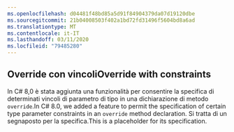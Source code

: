 ```yaml
---
ms.openlocfilehash: d04481f48bd85a5d91f84904379da07d19120dbe
ms.sourcegitcommit: 21b04008503f402a1bd72fd31496f5604bd8a6ad
ms.translationtype: MT
ms.contentlocale: it-IT
ms.lasthandoff: 03/11/2020
ms.locfileid: "79485280"
---
```

## <a name="override-with-constraints"></a><span data-ttu-id="9dd80-101">Override con vincoli</span><span class="sxs-lookup"><span data-stu-id="9dd80-101">Override with constraints</span></span>

<span data-ttu-id="9dd80-102">In C# 8,0 è stata aggiunta una funzionalità per consentire la specifica di determinati vincoli di parametro di tipo in una dichiarazione di metodo `override`.</span><span class="sxs-lookup"><span data-stu-id="9dd80-102">In C# 8.0, we added a feature to permit the specification of certain type parameter constraints in an `override` method declaration.</span></span> <span data-ttu-id="9dd80-103">Si tratta di un segnaposto per la specifica.</span><span class="sxs-lookup"><span data-stu-id="9dd80-103">This is a placeholder for its specification.</span></span>
